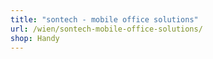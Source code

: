 ```yaml
---
title: "sontech - mobile office solutions"
url: /wien/sontech-mobile-office-solutions/
shop: Handy
---
```

